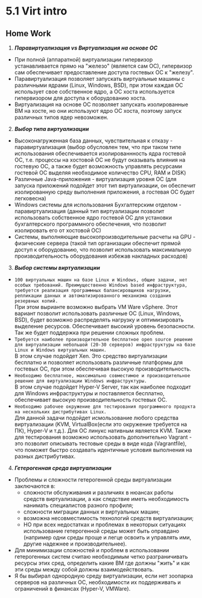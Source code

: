 # 5.1 Virt intro
## Home Work

1. ***Паравиртуализация vs Виртуализация на основе ОС***
+ При полной (аппаратной) виртуализации гипервизор устанавливается прямо на "железо" (является сам ОС), гипервизор сам обеспечивает предоставление доступа гостевых ОС к "железу". 
+ Паравиртуализация позволяет запускать виртуальные машины с различными ядрами (Linux, Windows, BSD), при этом каждая ОС использует свое собственное ядро, а ОС хоста используется гипервизором для доступа к оборудованию хоста. 
+ Виртуализация на основе ОС позволяет запускать изолированные ВМ на хосте, но они используют ядро ОС хоста, поэтому запуск различных типов ядер невозможен. 
2. ***Выбор типа виртуализации***
+ Высоконагруженная база данных, чувствительная к отказу - паравиртуализация (выбор обусловлен тем, что при таком типе использования обеспечивается изолированнность ядра гостевой ОС, т.е. процессы на хостовой ОС не будут оказывать влияния на гостевую ОС, а также будет возможность управлять ресурсами гостевой ОС выделяя необходимое количество CPU, RAM и DISK)
+ Различные Java-приложения - виртуализация уровня ОС (для запуска приложений подойдет этот тип виртуализации, он обеспечит изолированную среду выполнения приложения, а гостевая ОС будет легковесна)
+ Windows системы для использования Бухгалтерским отделом - паравиртуализация (данный тип виртуализации позволит использовать собственное ядро гостевой ОС для установки бухгалтерского программного обеспечения, что позволит изолировать его от хостовой ОС)
+ Системы, выполняющие высокопроизводительные расчеты на GPU - физические сервера (такой тип организации обеспечит прямой доступ к оборудованию, что позволит использовать максимальную производительность оборудования избежав накладных расходов)
3. ***Выбор системы виртуализации***
+ ```100 виртуальных машин на базе Linux и Windows, общие задачи, нет особых требований. Преимущественно Windows based инфраструктура, требуется реализация программных балансировщиков нагрузки, репликации данных и автоматизированного механизма создания резервных копий.```  
При этом вырианте  возможно выбрать VM Ware vSphere. Этот вариант позволит использовать различные ОС (Linux, Windows, BSD), будет возможно распределять нагрузку и оптимизировать выделение ресурсов. Обеспечивает высокий уровень безопасности. Так же будет поддержка при решении сложных проблем.
+ ```Требуется наиболее производительное бесплатное open source решение для виртуализации небольшой (20-30 серверов) инфраструктуры на базе Linux и Windows виртуальных машин.```  
В этом случае подойдет Xen. Это средство виртуализации бесплатно и позволяет использовать различные платформы для гостевых ОС, при этом обеспечивая высокую производительность.
+ ```Необходимо бесплатное, максимально совместимое и производительное решение для виртуализации Windows инфраструктуры.```  
В этом случае подойдет Hyper-V Server, так как наиболее подходит для Windows инфраструктуры и поставляется бесплатно, обеспечивает высокую производительность гостевых ОС.
+ ```Необходимо рабочее окружение для тестирования программного продукта на нескольких дистрибутивах Linux.```  
Для данной задачи подойдет исмользование любого средства виртуализации (KVM, VirtualBox(если это окружение требуется на ПК), Hyper-V и т.д.). Для ОС линукс нативным является KVM. Также для тестирования возможно использовать дополнительно Vagrant - это позволит описывать тестовые среды в виде кода (Vagrantfile), что поможет быстро создавать идентичные условия выполнения на разных дистрибутивах.
4. ***Гетерогенная среда виртуализации***
+ Проблемы и сложности гетерогенной среды виртуализации заключаются в:
  - сложности обслуживания и различиях в нюансах работы средств виртуализации, а как следствие иметь необходимость нанимать специалистов разного профиля;
  -  сложности миграции данных и виртуальных машин;
  -  возможна несовместимость технологий средств виртуализации;
  -  НО при всех недостатках и проблемах в некоторых ситуациях использование гетерогенной среды может быть оправдано (например одни среды проще и легце освоить и управлять ими, другие надежнее и производительнее).
+ Для минимизации сложностей и проблем в использовании гетерогенных систем считаю необходимым четко разграничивать ресурсы этих сред, определить какие ВМ где должны "жить" и как эти среды между собой должны взаимодействовать.
+ Я бы выбирал однородную среду виртуализации, если нет зоопарка серверов на различных ОС, необходимости их поддерживать и ограничений в финансах (Hyper-V, VMWare).